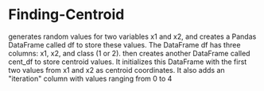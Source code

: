# Finding-Centroid

generates random values for two variables x1 and x2, and creates a Pandas DataFrame called df to store these values. The DataFrame df has three columns: x1, x2, and class (1 or 2).
then creates another DataFrame called cent_df to store centroid values. It initializes this DataFrame with the first two values from x1 and x2 as centroid coordinates. It also adds an "iteration" column with values ranging from 0 to 4
